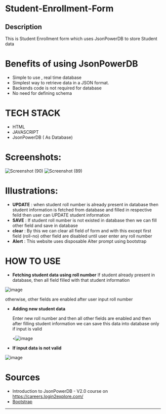 # Student-Enrollment-Form
## Description 
This is Student Enrollment form which uses JsonPowerDB to store Student data


# Benefits of using JsonPowerDB
* Simple to use , real time database
* Simplest way to retrieve data in a JSON format.
* Backends code is not required for database 
* No need for defining schema 


# TECH STACK
* HTML
* JAVASCRIPT 
* JsonPowerDB ( As Database)

# Screenshots:
![Screenshot (90)](https://user-images.githubusercontent.com/92205227/229770267-a226708b-a22b-47da-83fb-3aed8003e40b.png)
![Screenshot (89)](https://user-images.githubusercontent.com/92205227/229770281-3f74c7dd-915e-4699-ae65-1c184946944b.png)

# Illustrations:
* **UPDATE** : when student roll number is already present in database then student information is fetched from database and filled in respective feild then user can UPDATE student information 
* **SAVE** : If student roll number is not existed in database then we can fill other field and save in database
* **clear** : By this we can clear all field of form and with this except first field (roll-no) other field are disabled until user enter any roll number
* **Alert** : This website uses disposable Alter prompt using bootstrap

# HOW TO USE

* **Fetching student data using roll number**
  If student already present in database, then all field filled with that student information
  
 ![image](https://user-images.githubusercontent.com/92205227/229770496-bde63003-abb3-4a53-94fd-97690c20b7f9.png)

  otherwise, other fields are enabled after user input roll number

* **Adding new student data**

  Enter new roll number and then all other fields are enabled and then after filling student information we can save this data into database only if input is valid
  
  <![image](https://user-images.githubusercontent.com/92205227/229770788-39ed3d9e-613f-4772-b0fa-9e7cff5753ae.png)
  
 * **If input data is not valid**
 
  ![image](https://user-images.githubusercontent.com/92205227/229770918-c0818e42-2539-425b-8a45-106c64d62297.png)

    
  
  # Sources
  * Introduction to JsonPowerDB - V2.0 course  on https://careers.login2explore.com/
  * [Bootstrap](https://getbootstrap.com/docs/5.0/getting-started/introduction/) 
  ------------------------------------------------------------------------------------------------------
  
